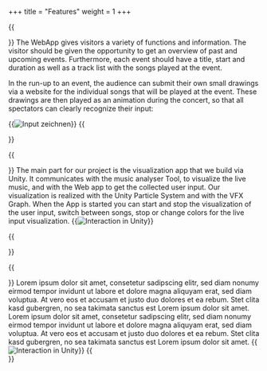 +++
title = "Features"
weight = 1
+++

{{<section title="WebApp" >}}
The WebApp gives visitors a variety of functions and information. The visitor should be given the opportunity to get an overview of past and upcoming events. Furthermore, each event should have a title, start and duration as well as a track list with the songs played at the event. 

In the run-up to an event, the audience can submit their own small drawings via a website for the individual songs that will be played at the event. These drawings are then played as an animation during the concert, so that all spectators can clearly recognize their input:

{{<image src="fw3.png" alt="Input zeichnen">}}
{{</section>}}

{{<section title="Unity" >}}
The main part for our project is the visualization app that we build via Unity. It communicates with the music analyser Tool, to visualize the live music, and with the Web app to get the collected user input. Our visualization is realized with the Unity Particle System and with the VFX Graph. When the App is started you can start and stop the visualization of the user input, switch between songs, stop or change colors for the live input visualization.
{{<image src="u1.jpg" alt="Interaction in Unity">}}


{{</section>}}

{{<section title="Liveinput" >}}
Lorem ipsum dolor sit amet, consetetur sadipscing elitr, sed diam nonumy eirmod tempor invidunt ut labore et dolore magna aliquyam erat, sed diam voluptua. At vero eos et accusam et justo duo dolores et ea rebum. Stet clita kasd gubergren, no sea takimata sanctus est Lorem ipsum dolor sit amet. Lorem ipsum dolor sit amet, consetetur sadipscing elitr, sed diam nonumy eirmod tempor invidunt ut labore et dolore magna aliquyam erat, sed diam voluptua. At vero eos et accusam et justo duo dolores et ea rebum. Stet clita kasd gubergren, no sea takimata sanctus est Lorem ipsum dolor sit amet.
{{<image src="prev1.jpeg" alt="Interaction in Unity">}}
{{</section>}}